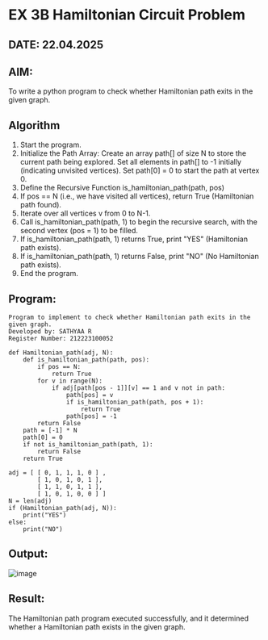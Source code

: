 # EX 3B Hamiltonian Circuit Problem
## DATE: 22.04.2025
## AIM:
To write a python program to check whether Hamiltonian path exits in the given graph.

## Algorithm
1. Start the program.
2. Initialize the Path Array:
   Create an array path[] of size N to store the current path being explored.
   Set all elements in path[] to -1 initially (indicating unvisited vertices).
   Set path[0] = 0 to start the path at vertex 0.
4. Define the Recursive Function is_hamiltonian_path(path, pos)
5. If pos == N (i.e., we have visited all vertices), return True (Hamiltonian path found).
6. Iterate over all vertices v from 0 to N-1.
7. Call is_hamiltonian_path(path, 1) to begin the recursive search, with the second vertex (pos = 1) to be filled.
8. If is_hamiltonian_path(path, 1) returns True, print "YES" (Hamiltonian path exists).
9. If is_hamiltonian_path(path, 1) returns False, print "NO" (No Hamiltonian path exists).
10. End the program.
  

## Program:
```
Program to implement to check whether Hamiltonian path exits in the given graph.
Developed by: SATHYAA R
Register Number: 212223100052
```

```
def Hamiltonian_path(adj, N):    
    def is_hamiltonian_path(path, pos):
        if pos == N:
            return True
        for v in range(N):
            if adj[path[pos - 1]][v] == 1 and v not in path:
                path[pos] = v
                if is_hamiltonian_path(path, pos + 1):
                    return True
                path[pos] = -1
        return False
    path = [-1] * N
    path[0] = 0
    if not is_hamiltonian_path(path, 1):
        return False
    return True
    
adj = [ [ 0, 1, 1, 1, 0 ] ,
        [ 1, 0, 1, 0, 1 ],
        [ 1, 1, 0, 1, 1 ],
        [ 1, 0, 1, 0, 0 ] ]
N = len(adj)
if (Hamiltonian_path(adj, N)):
    print("YES")
else:
    print("NO")
```

## Output:

![image](https://github.com/user-attachments/assets/9c9401bb-312a-40f3-a3f7-1dd2716fa1cb)


## Result:
The Hamiltonian path program executed successfully, and it determined whether a Hamiltonian path exists in the given graph.
